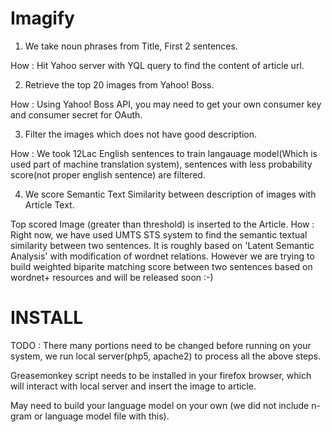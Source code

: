 Imagify
=======

1) We take noun phrases from Title, First 2 sentences.  

How : Hit Yahoo server with YQL query to find the content of article url.

2) Retrieve the top 20 images from Yahoo! Boss. 

How : Using Yahoo! Boss API, you may need to get your own consumer key and consumer secret for OAuth.

3) Filter the images which does not have good description. 

How : We took 12Lac English sentences to train langauage model(Which is used part of machine translation system),
sentences with less probability score(not proper english sentence) are filtered.

4) We score Semantic Text Similarity between description of images with Article Text. 

Top scored Image (greater than threshold) is inserted to the Article.
How : Right now, we have used UMTS STS system to find the semantic textual similarity between two sentences. It is roughly based on 
'Latent Semantic Analysis' with modification of wordnet relations. However we are trying to build weighted biparite matching 
score between two sentences based on wordnet+ resources and will be released soon :-)


INSTALL
========

TODO : There many portions need to be changed before running on your system, we run local server(php5, apache2) to process
all the above steps.

Greasemonkey script needs to be installed in your firefox browser, which will interact with local server and insert the image 
to article.

May need to build your language model on your own (we did not include n-gram or language model file with this).

